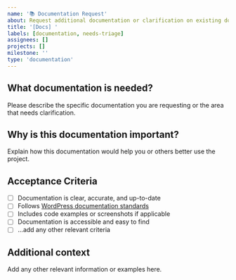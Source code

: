 ```yaml
---
name: '📚 Documentation Request'
about: Request additional documentation or clarification on existing documentation for this WordPress project
title: '[Docs] '
labels: [documentation, needs-triage]
assignees: []
projects: []
milestone: ''
type: 'documentation'
---
```


## What documentation is needed?

Please describe the specific documentation you are requesting or the area that needs clarification.

## Why is this documentation important?

Explain how this documentation would help you or others better use the project.

## Acceptance Criteria

-   [ ] Documentation is clear, accurate, and up-to-date
-   [ ] Follows [WordPress documentation standards](https://developer.wordpress.org/coding-standards/inline-documentation/)
-   [ ] Includes code examples or screenshots if applicable
-   [ ] Documentation is accessible and easy to find
-   [ ] ...add any other relevant criteria

## Additional context

Add any other relevant information or examples here.
